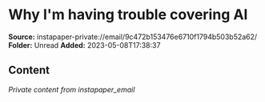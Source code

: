 # Why I'm having trouble covering AI

**Source:** instapaper-private://email/9c472b153476e6710f1794b503b52a62/
**Folder:** Unread
**Added:** 2023-05-08T17:38:37




## Content
*Private content from instapaper_email*
